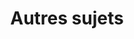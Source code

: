 ---
layout: default
title: "Autres sujets"
nav_order: 4
parent: "Apprendre à programmer"
has_children: true
---